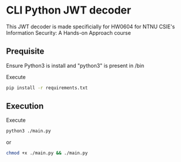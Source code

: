 # CLI Python JWT decoder
This JWT decoder is made specificially for HW0604 for NTNU CSIE's Information Security: A Hands-on Approach course


## Prequisite
Ensure Python3 is install and "python3" is present in /bin

Execute
```bash
pip install -r requirements.txt
```

## Execution
Execute
```bash
python3 ./main.py
```

or 

```bash
chmod +x ./main.py && ./main.py
```
